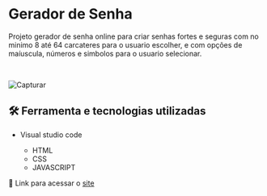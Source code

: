 # Gerador de Senha

<p>Projeto gerador de senha online para criar senhas fortes e seguras com no minimo 8 até 64 carcateres para o usuario escolher, e com opções de maíuscula, números e simbolos para o usuario selecionar.</p> <br>

![Capturar](https://github.com/JoaoVitor2004/gerador-de-senha/assets/143558833/31159318-7de9-4599-990c-9febb61741f3)

## 🛠 Ferramenta e tecnologias utilizadas

- Visual studio code

    - HTML
    - CSS
    - JAVASCRIPT
 
<p>🔗 Link para acessar o <a href="https://joaovitor2004.github.io/gerador-de-senha/">site</a></p>
